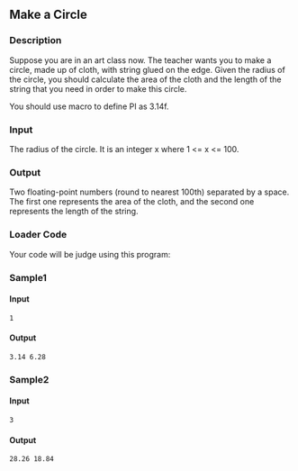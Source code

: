 Make a Circle
-------------

### Description

<div>

Suppose you are in an art class now. The teacher wants you to make a
circle, made up of cloth, with string glued on the edge. Given the
radius of the circle, you should calculate the area of the cloth and the
length of the string that you need in order to make this circle.

You should use macro to define PI as 3.14f.

</div>

### Input

The radius of the circle. It is an integer x where 1 \<= x \<= 100.

### Output

Two floating-point numbers (round to nearest 100th) separated by a
space. The first one represents the area of the cloth, and the second
one represents the length of the string.

### Loader Code

<div>

Your code will be judge using this program:

</div>

<div>

### Sample1

#### Input

    1

#### Output

    3.14 6.28

</div>

<div>

### Sample2

#### Input

    3

#### Output

    28.26 18.84

</div>
